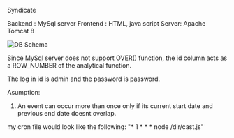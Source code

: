 Syndicate

Backend : MySql server
Frontend : HTML, java script
Server: Apache Tomcat 8

![DB Schema](https://i.imgur.com/6roCTS3.png "DB Schema")

Since MySql server does not support OVER() function, the id column acts as a ROW_NUMBER of the analytical function.

The log in id is admin and the password is password.

Asumption:
1) An event can occur more than once only if its current start date and previous end date doesnt overlap.

my cron file would look like the following:
"* 1 * * * node /dir/cast.js"

